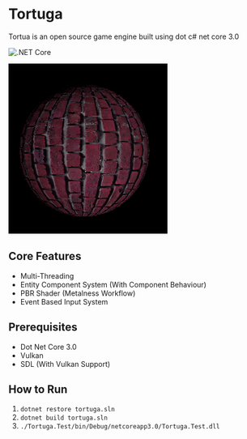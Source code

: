 # Tortuga

Tortua is an open source game engine built using dot c# net core 3.0 

![.NET Core](https://github.com/tortuga-foundation/tortuga/workflows/.NET%20Core/badge.svg?branch=master)

![IMG](Assets/Images/Render/Bricks.png)

## Core Features

* Multi-Threading
* Entity Component System (With Component Behaviour)
* PBR Shader (Metalness Workflow)
* Event Based Input System

## Prerequisites

* Dot Net Core 3.0
* Vulkan
* SDL (With Vulkan Support)

## How to Run

1. `dotnet restore tortuga.sln`
2. `dotnet build tortuga.sln`
3. `./Tortuga.Test/bin/Debug/netcoreapp3.0/Tortuga.Test.dll`
